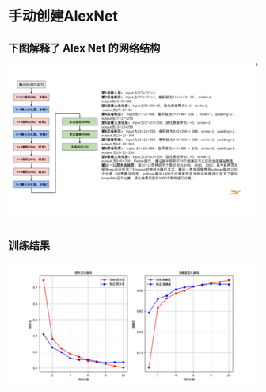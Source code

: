 # 手动创建AlexNet
## 下图解释了 Alex Net 的网络结构

![Alex Net 网络结构](./document/alex_net.png)

## 训练结果
![Alex Net 训练结果](./document/train_result.png)